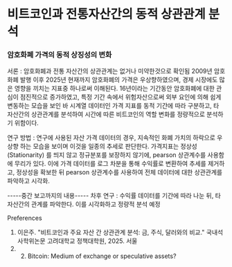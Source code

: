 # 비트코인과 전통자산간의 동적 상관관계 분석

### 암호화폐 가격의 동적 상징성의 변화

서론 : 암호화폐과 전통 자산간의 상관관계는 없거나 미약한것으로 확인됨
2009년 암호화폐 발행 이후 2025년 현재까지 암호화폐의 가격은 우상향하였으며, 경제 시장에도 많은 영향을 끼치는 지표중 하나로써 이해된다.
16년이라는 기간동안 암호화폐에 대한 관심이 점진적으로 증가하였고, 특정 기간 속에서 위험자산으로써 외부 요인에 의해 쉽게 변동하는 모습을 보인 바
시계열 데이터인 가격 지표를 동적 기간에 따라 구분하고, 타 자산간의 상관관계를 분석하여 시간에 따른 비트코인의 역할 변화를 정량적으로 분석하기 위함이다.

연구 방법 : 
연구에 사용된 자산 가격 데이터의 경우, 지속적인 화폐 가치의 하락으로 우상향 하는 모습을 보이며 이것을 일종의 추세로 판단한다.
가격지표는 정상성(Stationarity) 를 띄지 않고 정규분포를 보장하지 않기에, pearson 상관계수를 사용함에 무리가 있다.
이에 가격 데이터를 로그 차분을 통해 수익률로 변환하여 추세를 제거하고, 정상성을 확보한 뒤 pearson 상관계수를 사용하여 전체 데이터에 대한 상관관계를 파악하고 시각화.

-----중간 보고까지의 내용-----
차후 연구 : 수익률 데이터를 기간에 따라 나눈 뒤, 타 자산간의 관계를 파악한다. 이를 시각화하고 정량적 분석 예정

Preferences
1. 이은주. "비트코인과 주요 자산 간 상관관계 분석: 금, 주식, 달러와의 비교." 국내석사학위논문 고려대학교 정책대학원, 2025. 서울
2. 2. Bitcoin: Medium of exchange or speculative assets?
